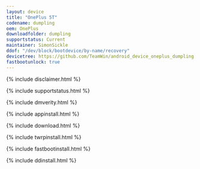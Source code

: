 ```yaml
---
layout: device
title: "OnePlus 5T"
codename: dumpling
oem: OnePlus
downloadfolder: dumpling
supportstatus: Current
maintainer: SimonSickle
ddof: "/dev/block/bootdevice/by-name/recovery"
devicetree: https://github.com/TeamWin/android_device_oneplus_dumpling
fastbootunlock: true
---
```


{% include disclaimer.html %}

{% include supportstatus.html %}

{% include dmverity.html %}

{% include appinstall.html %}

{% include download.html %}

{% include twrpinstall.html %}

{% include fastbootinstall.html %}

{% include ddinstall.html %}
